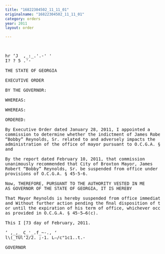 ```yaml
---
title: "16822304502_11_11_01"
originalname: "16822304502_11_11_01"
category: orders
year: 2011
layout: order

---
```

<pre>
 

hr ‘J  ,_:_.'.-' '
I? ? 5 .'-

THE STATE OF GEORGIA

EXECUTIVE ORDER

BY THE GOVERNOR:

WHEREAS:

WHEREAS:

ORDERED:

By Executive Order dated January 28, 2011, I appointed a
commission to determine whether the indictment of James Robert
“Bobby” Reynolds, Sr. related to and adversely impacts the
administration of the office of mayor pursuant to O.C.G.A. § 45-5-6 ;
and

By the report dated February 10, 2011, that commission
unanimously recommended that City of Broxton Mayor, James
Robert “Bobby” Reynolds, Sr. be suspended from office under the
provisions of O.C.G.A. § 45-5-6.

Now, THEREFORE, PURSUANT TO THE AUTHORITY VESTED IN ME
AS GOVERNOR OF THE STATE OF GEORGIA, IT IS HEREBY

That Mayor Reynolds is hereby suspended from office immediately
and Without further action pending the ﬁnal disposition of the case
or until the expiration of his term of office, whichever occurs ﬁrst,
as provided in O.C.G.A. § 45-5—6(c).

This I [73 day of February, 2011.

’ ,_,_ C_'_.f_~-., ‘
l\(_TUl‘2/2. ;-1. L—/c"1c1..t.-

GOVERNOR

</pre>
